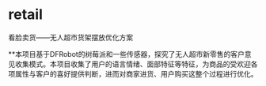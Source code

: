 # retail
看脸卖货——无人超市货架摆放优化方案

**本项目基于DFRobot的树莓派和一些传感器，探究了无人超市新零售的客户意见收集模式。本项目收集了用户的语言情绪、面部特征等特征，为商品的受欢迎各项属性与客户的喜好提供判断，进而对商家进货、用户购买这整个过程进行优化。
